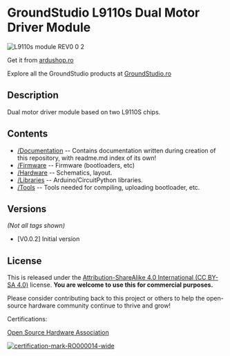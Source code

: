 GroundStudio L9110s Dual Motor Driver Module
====================================
![L9110s module REV0 0 2](https://github.com/GroundStudio/GroundStudio_L9110s_module/assets/77836107/67b6f87e-ae12-4fbc-a820-1d9cf08eb7e3)

Get it from [ardushop.ro](https://ardushop.ro/ro/home/2525-modl9110s.html)

Explore all the GroundStudio products at [GroundStudio.ro](https://groundstudio.ro/)

Description
-------------------
Dual motor driver module based on two L9110S chips.

Contents
-------------------

* [/Documentation](https://github.com/GroundStudio/GroundStudio_L9110s_module/tree/main/Documentation) -- Contains documentation written during creation of this repository, with readme.md index of its own!
* [/Firmware](https://github.com/GroundStudio/GroundStudio_L9110s_module/tree/main/Firmware) -- Firmware (bootloaders, etc)
* [/Hardware](https://github.com/GroundStudio/GroundStudio_L9110s_module/tree/main/Hardware) -- Schematics, layout.
* [/Libraries](https://github.com/GroundStudio/GroundStudio_L9110s_module/tree/main/Libraries) -- Arduino/CircuitPython libraries. 
* [/Tools](https://github.com/GroundStudio/GroundStudio_L9110s_module/tree/main) -- Tools needed for compiling, uploading bootloader, etc.

Versions
-------------------
*(Not all tags shown)*
* [V0.0.2] Initial version

License
-------------------

This is released under the [Attribution-ShareAlike 4.0 International (CC BY-SA 4.0)](https://creativecommons.org/licenses/by-sa/4.0/) license. 
**You are welcome to use this for commercial purposes.**

Please consider contributing back to this project or others to help the open-source hardware community continue to thrive and grow! 

Certifications:

[Open Source Hardware Association](https://certification.oshwa.org/ro000014.html)   
   
[![certification-mark-RO000014-wide](https://github.com/GroundStudio/GroundStudio_L9110s_module/assets/77836107/299749f2-8519-4f22-90a8-95ecb35377ed)
](https://certification.oshwa.org/ro000014.html)

